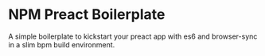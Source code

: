 # NPM Preact Boilerplate

A simple boilerplate to kickstart your preact app with es6 and browser-sync in a slim bpm build environment.
